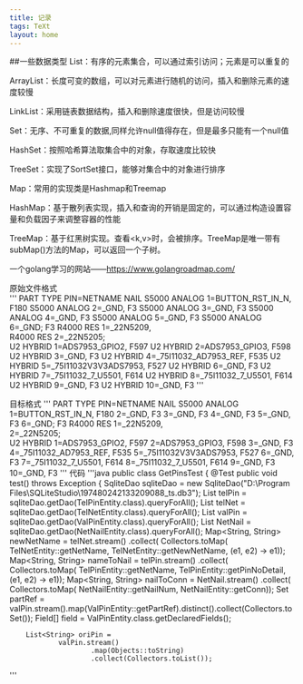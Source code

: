 ```yaml
---
title: 记录
tags: TeXt
layout: home
---
```


##一些数据类型
List：有序的元素集合，可以通过索引访问；元素是可以重复的  

ArrayList：长度可变的数组，可以对元素进行随机的访问，插入和删除元素的速度较慢  

LinkList：采用链表数据结构，插入和删除速度很快，但是访问较慢  

Set：无序、不可重复的数据,同样允许null值得存在，但是最多只能有一个null值  

HashSet：按照哈希算法取集合中的对象，存取速度比较快  

TreeSet：实现了SortSet接口，能够对集合中的对象进行排序

Map：常用的实现类是Hashmap和Treemap  

HashMap：基于散列表实现，插入和查询的开销是固定的，可以通过构造设置容量和负载因子来调整容器的性能  

TreeMap：基于红黑树实现。查看<k,v>时，会被排序。TreeMap是唯一带有subMap()方法的Map，可以返回一个子树。  

一个golang学习的网站——https://www.golangroadmap.com/

原始文件格式  
'''
PART                     TYPE                     PIN=NETNAME                                       NAIL
S5000                    ANALOG                   1=BUTTON_RST_IN_N,                                F180
S5000                    ANALOG                   2=_GND,                                           F3
S5000                    ANALOG                   3=_GND,                                           F3
S5000                    ANALOG                   4=_GND,                                           F3
S5000                    ANALOG                   5=_GND,                                           F3
S5000                    ANALOG                   6=_GND;                                           F3
R4000                    RES                      1=_22N5209,                                       
R4000                    RES                      2=_22N5205;                                       
U2                       HYBRID                   1=ADS7953_GPIO2,                                  F597
U2                       HYBRID                   2=ADS7953_GPIO3,                                  F598
U2                       HYBRID                   3=_GND,                                           F3
U2                       HYBRID                   4=_75I11032_AD7953_REF,                           F535
U2                       HYBRID                   5=_75I11032V3V3ADS7953,                           F527
U2                       HYBRID                   6=_GND,                                           F3
U2                       HYBRID                   7=_75I11032_7_U5501,                              F614
U2                       HYBRID                   8=_75I11032_7_U5501,                              F614
U2                       HYBRID                   9=_GND,                                           F3
U2                       HYBRID                   10=_GND,                                          F3
'''

目标格式
'''
PART                     TYPE                     PIN=NETNAME                                       NAIL
S5000                    ANALOG                   1=BUTTON_RST_IN_N,                                F180
                                                  2=_GND,                                           F3
                                                  3=_GND,                                           F3
                                                  4=_GND,                                           F3
                                                  5=_GND,                                           F3
                                                  6=_GND;                                           F3
R4000                    RES                      1=_22N5209,                                       
                                                  2=_22N5205;                                       
U2                       HYBRID                   1=ADS7953_GPIO2,                                  F597
                                                  2=ADS7953_GPIO3,                                  F598
                                                  3=_GND,                                           F3
                                                  4=_75I11032_AD7953_REF,                           F535
                                                  5=_75I11032V3V3ADS7953,                           F527
                                                  6=_GND,                                           F3
                                                  7=_75I11032_7_U5501,                              F614
                                                  8=_75I11032_7_U5501,                              F614
                                                  9=_GND,                                           F3
                                                  10=_GND,                                          F3
''' 
代码
'''java
public class GetPinsTest {
    @Test
    public void test() throws Exception {
        SqliteDao sqliteDao = new SqliteDao("D:\\Program Files\\SQLiteStudio\\197480242133209088_ts.db3");
        List<TelPinEntity> telPin = sqliteDao.getDao(TelPinEntity.class).queryForAll();
        List<TelNetEntity> telNet = sqliteDao.getDao(TelNetEntity.class).queryForAll();
        List<ValPinEntity> valPin = sqliteDao.getDao(ValPinEntity.class).queryForAll();
        List<NetNailEntity> NetNail = sqliteDao.getDao(NetNailEntity.class).queryForAll();
        Map<String, String> newNetName =
                telNet.stream()
                        .collect(
                                Collectors.toMap(
                                        TelNetEntity::getNetName, TelNetEntity::getNewNetName, (e1, e2) -> e1));
        Map<String, String> nameToNail =
                telPin.stream()
                        .collect(
                                Collectors.toMap(
                                        TelPinEntity::getNetName, TelPinEntity::getPinNoDetail, (e1, e2) -> e1));
        Map<String, String> nailToConn =
                NetNail.stream()
                        .collect(
                                Collectors.toMap(
                                        NetNailEntity::getNailNum, NetNailEntity::getConn));
        Set<String> partRef = valPin.stream().map(ValPinEntity::getPartRef).distinct().collect(Collectors.toSet());
        Field[] field = ValPinEntity.class.getDeclaredFields();

        List<String> oriPin =
                valPin.stream()
                        .map(Objects::toString)
                        .collect(Collectors.toList());
'''
